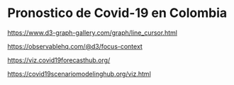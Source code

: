 # Pronostico de Covid-19 en Colombia

https://www.d3-graph-gallery.com/graph/line_cursor.html

https://observablehq.com/@d3/focus-context

https://viz.covid19forecasthub.org/

https://covid19scenariomodelinghub.org/viz.html

